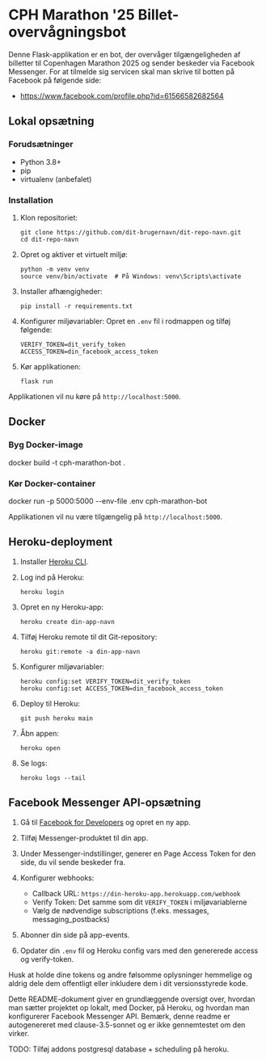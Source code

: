 # CPH Marathon '25 Billet-overvågningsbot

Denne Flask-applikation er en bot, der overvåger tilgængeligheden af billetter til Copenhagen Marathon 2025 og sender beskeder via Facebook Messenger. For at tilmelde sig servicen skal man skrive til botten på Facebook på følgende side: 
* https://www.facebook.com/profile.php?id=61566582682564

## Lokal opsætning

### Forudsætninger
- Python 3.8+
- pip
- virtualenv (anbefalet)

### Installation
1. Klon repositoriet:
   ``` 
   git clone https://github.com/dit-brugernavn/dit-repo-navn.git
   cd dit-repo-navn
   ```

2. Opret og aktiver et virtuelt miljø:
   ``` 
   python -m venv venv
   source venv/bin/activate  # På Windows: venv\Scripts\activate
   ```

3. Installer afhængigheder:
   ``` 
   pip install -r requirements.txt
   ```

4. Konfigurer miljøvariabler:
   Opret en `.env` fil i rodmappen og tilføj følgende:
   ``` 
   VERIFY_TOKEN=dit_verify_token
   ACCESS_TOKEN=din_facebook_access_token
   ```

5. Kør applikationen:
   ``` 
   flask run
   ```

Applikationen vil nu køre på `http://localhost:5000`.

## Docker

### Byg Docker-image

docker build -t cph-marathon-bot .

### Kør Docker-container

docker run -p 5000:5000 --env-file .env cph-marathon-bot


Applikationen vil nu være tilgængelig på `http://localhost:5000`.

## Heroku-deployment

1. Installer [Heroku CLI](https://devcenter.heroku.com/articles/heroku-cli).

2. Log ind på Heroku:
   ```
   heroku login
   ```

3. Opret en ny Heroku-app:
   ```
   heroku create din-app-navn
   ```

4. Tilføj Heroku remote til dit Git-repository:
   ```
   heroku git:remote -a din-app-navn
   ```

5. Konfigurer miljøvariabler:
   ```
   heroku config:set VERIFY_TOKEN=dit_verify_token
   heroku config:set ACCESS_TOKEN=din_facebook_access_token
   ```

6. Deploy til Heroku:
   ```
   git push heroku main
   ```

7. Åbn appen:
   ```
   heroku open
   ```

8. Se logs:
   ```
   heroku logs --tail
   ```

## Facebook Messenger API-opsætning

1. Gå til [Facebook for Developers](https://developers.facebook.com/) og opret en ny app.

2. Tilføj Messenger-produktet til din app.

3. Under Messenger-indstillinger, generer en Page Access Token for den side, du vil sende beskeder fra.

4. Konfigurer webhooks:
   - Callback URL: `https://din-heroku-app.herokuapp.com/webhook`
   - Verify Token: Det samme som dit `VERIFY_TOKEN` i miljøvariablerne
   - Vælg de nødvendige subscriptions (f.eks. messages, messaging_postbacks)

5. Abonner din side på app-events.

6. Opdater din `.env` fil og Heroku config vars med den genererede access og verify-token.

Husk at holde dine tokens og andre følsomme oplysninger hemmelige og aldrig dele dem offentligt eller inkludere dem i dit versionsstyrede kode.

Dette README-dokument giver en grundlæggende oversigt over, hvordan man sætter projektet op lokalt, med Docker, på Heroku, og hvordan man konfigurerer Facebook Messenger API. Bemærk, denne readme er autogenereret med clause-3.5-sonnet og er ikke gennemtestet om den virker.

TODO: Tilføj addons postgresql database + scheduling på heroku.